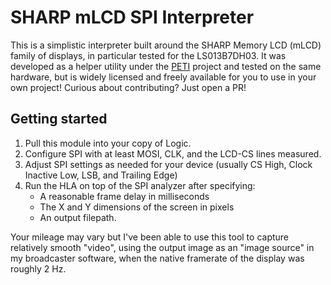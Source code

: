 
  # SHARP mLCD SPI Interpreter
  
This is a simplistic interpreter built around the SHARP Memory LCD (mLCD) family of displays, in particular tested for the LS013B7DH03. It was developed as a helper utility under the [PETI](https://www.arcanalabs.ca/hardware/PETI.html) project and tested on the same hardware, but is widely licensed and freely available for you to use in your own project! Curious about contributing? Just open a PR!
  
## Getting started

1. Pull this module into your copy of Logic.
2. Configure SPI with at least MOSI, CLK, and the LCD-CS lines measured.
3. Adjust SPI settings as needed for your device (usually CS High, Clock Inactive Low, LSB, and Trailing Edge)
4. Run the HLA on top of the SPI analyzer after specifying:
    - A reasonable frame delay in milliseconds
    - The X and Y dimensions of the screen in pixels
    - An output filepath.
    
Your mileage may vary but I've been able to use this tool to capture relatively smooth "video", using the output image as an "image source" in my broadcaster software, when the native framerate of the display was roughly 2 Hz.

  